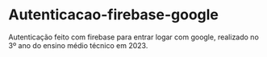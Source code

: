# Autenticacao-firebase-google
Autenticação feito com firebase para entrar logar com google, realizado no 3º ano do ensino médio técnico em 2023.
